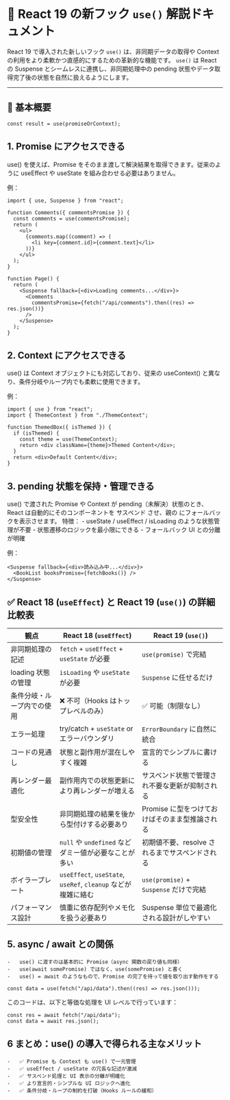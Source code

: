 # 📘 React 19 の新フック `use()` 解説ドキュメント

React 19 で導入された新しいフック `use()` は、非同期データの取得や Context の利用をより柔軟かつ直感的にするための革新的な機能です。
`use()` は React の Suspense とシームレスに連携し、非同期処理中の pending 状態やデータ取得完了後の状態を自然に扱えるようにします。

---

## 🔹 基本概要

```tsx
const result = use(promiseOrContext);
```

## 1. Promise にアクセスできる

use() を使えば、Promise をそのまま渡して解決結果を取得できます。従来のように useEffect や useState を組み合わせる必要はありません。

例：

```tsx
import { use, Suspense } from "react";

function Comments({ commentsPromise }) {
  const comments = use(commentsPromise);
  return (
    <ul>
      {comments.map((comment) => (
        <li key={comment.id}>{comment.text}</li>
      ))}
    </ul>
  );
}

function Page() {
  return (
    <Suspense fallback={<div>Loading comments...</div>}>
      <Comments
        commentsPromise={fetch("/api/comments").then((res) => res.json())}
      />
    </Suspense>
  );
}
```

## 2. Context にアクセスできる

use() は Context オブジェクトにも対応しており、従来の useContext() と異なり、条件分岐やループ内でも柔軟に使用できます。

例：

```tsx
import { use } from "react";
import { ThemeContext } from "./ThemeContext";

function ThemedBox({ isThemed }) {
  if (isThemed) {
    const theme = use(ThemeContext);
    return <div className={theme}>Themed Content</div>;
  }
  return <div>Default Content</div>;
}
```

## 3. pending 状態を保持・管理できる

use() で渡された Promise や Context が pending（未解決）状態のとき、React は自動的にそのコンポーネントを サスペンド させ、親の <Suspense> にフォールバックを表示させます。
特徴： - useState / useEffect / isLoading のような状態管理が不要 - 状態遷移のロジックを最小限にできる - フォールバック UI との分離が明確

例：

```tsx
<Suspense fallback={<div>読み込み中...</div>}>
  <BookList booksPromise={fetchBooks()} />
</Suspense>
```

## ✅ React 18 (`useEffect`) と React 19 (`use()`) の詳細比較表

| 観点                       | React 18 (`useEffect`)                                        | React 19 (`use()`)                             |
| -------------------------- | ------------------------------------------------------------- | ---------------------------------------------- |
| 非同期処理の記述           | `fetch` + `useEffect` + `useState` が必要                     | `use(promise)` で完結                          |
| loading 状態の管理         | `isLoading` や `useState` が必要                              | `Suspense` に任せるだけ                        |
| 条件分岐・ループ内での使用 | ❌ 不可（Hooks はトップレベルのみ）                           | ✅ 可能（制限なし）                            |
| エラー処理                 | try/catch + `useState` or エラーバウンダリ                    | `ErrorBoundary` に自然に統合                   |
| コードの見通し             | 状態と副作用が混在しやすく複雑                                | 宣言的でシンプルに書ける                       |
| 再レンダー最適化           | 副作用内での状態更新により再レンダーが増える                  | サスペンド状態で管理され不要な更新が抑制される |
| 型安全性                   | 非同期処理の結果を後から型付けする必要あり                    | Promise に型をつけておけばそのまま型推論される |
| 初期値の管理               | `null` や `undefined` などダミー値が必要なことが多い          | 初期値不要、resolve されるまでサスペンドされる |
| ボイラープレート           | `useEffect`, `useState`, `useRef`, `cleanup` などが複雑に絡む | `use(promise)` + `Suspense` だけで完結         |
| パフォーマンス設計         | 慎重に依存配列やメモ化を扱う必要あり                          | Suspense 単位で最適化される設計がしやすい      |

## 5. async / await との関係

    -	use() に渡すのは基本的に Promise（async 関数の戻り値も同様）
    -	use(await somePromise) ではなく、use(somePromise) と書く
    -	use() = await のようなもので、Promise の完了を待って値を取り出す動作をする

```tsx
const data = use(fetch("/api/data").then((res) => res.json()));
```

このコードは、以下と等価な処理を UI レベルで行っています：

```tsx
const res = await fetch("/api/data");
const data = await res.json();
```

## 6 まとめ：use() の導入で得られる主なメリット

    -	✅ Promise も Context も use() で一元管理
    -	✅ useEffect / useState の冗長な記述が激減
    -	✅ サスペンド処理と UI 表示の分離が明確化
    -	✅ より宣言的・シンプルな UI ロジックへ進化
    -	✅ 条件分岐・ループの制約を打破（Hooks ルールの緩和）
